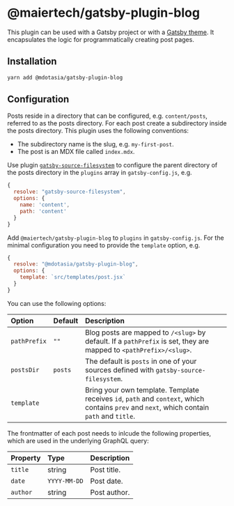 # @maiertech/gatsby-plugin-blog

This plugin can be used with a Gatsby project or with a
[Gatsby theme](https://www.gatsbyjs.org/docs/themes/). It encapsulates the logic
for programmatically creating post pages.

## Installation

```bash
yarn add @mdotasia/gatsby-plugin-blog
```

## Configuration

Posts reside in a directory that can be configured, e.g. `content/posts`,
referred to as the posts directory. For each post create a subdirectory inside
the posts directory. This plugin uses the following conventions:

- The subdirectory name is the slug, e.g. `my-first-post`.
- The post is an MDX file called `index.mdx`.

Use plugin
[`gatsby-source-filesystem`](https://www.gatsbyjs.org/packages/gatsby-source-filesystem/)
to configure the parent directory of the posts directory in the `plugins` array
in `gatsby-config.js`, e.g.

```js
{
  resolve: "gatsby-source-filesystem",
  options: {
    name: 'content',
    path: 'content'
  }
}
```

Add `@maiertech/gatsby-plugin-blog` to `plugins` in `gatsby-config.js`. For the
minimal configuration you need to provide the `template` option, e.g.

```js
{
  resolve: "@mdotasia/gatsby-plugin-blog",
  options: {
    template: `src/templates/post.jsx`
  }
}
```

You can use the following options:

| Option       | Default | Description                                                                                                                                |
| :----------- | :------ | :----------------------------------------------------------------------------------------------------------------------------------------- |
| `pathPrefix` | `""`    | Blog posts are mapped to `/<slug>` by default. If a `pathPrefix` is set, they are mapped to `<pathPrefix>/<slug>`.                         |
| `postsDir`   | `posts` | The default is `posts` in one of your sources defined with `gatsby-source-filesystem`.                                                     |
| `template`   |         | Bring your own template. Template receives `id`, `path` and `context`, which contains `prev` and `next`, which contain `path` and `title`. |

The frontmatter of each post needs to inlcude the following properties, which
are used in the underlying GraphQL query:

| Property | Type         | Description  |
| :------- | :----------- | :----------- |
| `title`  | string       | Post title.  |
| `date`   | `YYYY-MM-DD` | Post date.   |
| `author` | string       | Post author. |
